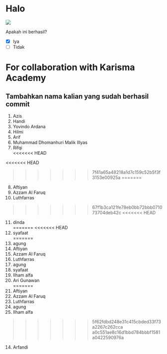 # Halo

![](https://www.karismaacademy.com/wp-content/themes/karisma-academy/images/slider/home/top/robot.jpg)


Apakah ini berhasil? <br>

-   [x] Iya
-   [ ] Tidak

# For collaboration with Karisma Academy

## Tambahkan nama kalian yang sudah berhasil commit

1. Azis <br>
2. Handi <br>
3. Yovindo Ardana <br>
4. Hilmi <br>
5. Arif <br>
6. Muhammad Dhomanhuri Malik Illyas <br>
7. Rifqi <br>
<<<<<<< HEAD

<<<<<<< HEAD

>>>>>>> 7f41a65a48218a1d7c159c52b5f3f3153e00925a
=======
8. Aftiyan <br>
9. Azzam Al Faruq <br>
10. Luthfarras <br>
>>>>>>> 67f1b3ca121fe78eb0bb72bbb071073704deb42c
<<<<<<< HEAD
11. dinda <br> 
=======
<<<<<<< HEAD
12. syafaat <br>
=======
13. agung <br>
14. Aftiyan <br>
15. Azzam Al Faruq <br>
16. Luthfarras <br>
17. agung
18. syafaat <br>
19. Ilham alfa <br>
20. Ari Gunawan <br>
=======
8. Aftiyan <br>
10. Azzam Al Faruq <br>
11. Luthfarras <br>
12. agung
13. Ilham alfa <br>
>>>>>>> 5f62fdbd248e31c415cbded33f73a2267c262cca
>>>>>>> a0c551ae8c16d1bbd784bbbf1581a0422590976a
14. Arfandi <br>